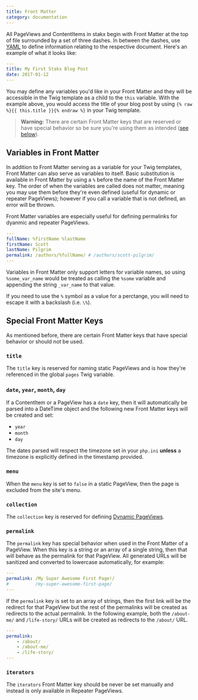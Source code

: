 ```yaml
---
title: Front Matter
category: documentation
---
```


All PageViews and ContentItems in stakx begin with Front Matter at the top of file surrounded by a set of three dashes. In between the dashes, use [YAML](http://yaml.org/) to define information relating to the respective document. Here's an example of what it looks like:

```yaml
---
title: My First Stakx Blog Post
date: 2017-01-12
---
```

You may define any variables you'd like in your Front Matter and they will be accessible in the Twig template as a child to the `this` variable. With the example above, you would access the title of your blog post by using `{% raw %}{{ this.title }}{% endraw %}` in your Twig template.

> **Warning:** There are certain Front Matter keys that are reserved or have special behavior so be sure you're using them as intended ([see below](#special-front-matter-keys)).

## Variables in Front Matter

In addition to Front Matter serving as a variable for your Twig templates, Front Matter can also serve as variables to itself. Basic substitution is available in Front Matter by using a `%` before the name of the Front Matter key. The order of when the variables are called does not matter, meaning you may use them before they're even defined (useful for dynamic or repeater PageViews); however if you call a variable that is not defined, an error will be thrown.

Front Matter variables are especially useful for defining permalinks for dyanmic and repeater PageViews.

```yaml
---
fullName: %firstName %lastName
firstName: Scott
lastName: Pilgrim
permalink: /authors/%fullName/ # /authors/scott-pilgrim/
---
```

Variables in Front Matter only support letters for variable names, so using `%some_var_name` would be treated as calling the `%some` variable and appending the string `_var_name` to that value.

If you need to use the `%` symbol as a value for a perctange, you will need to escape it with a backslash (i.e. `\%`).

##  Special Front Matter Keys

As mentioned before, there are certain Front Matter keys that have special behavior or should not be used.

### `title`

The `title` key is reserved for naming static PageViews and is how they're referenced in the global `pages` Twig variable.

### `date`, `year`, `month`, `day`

If a ContentItem or a PageView has a `date` key, then it will automatically be parsed into a DateTime object and the following new Front Matter keys will be created and set:

- `year`
- `month`
- `day`

The dates parsed will respect the timezone set in your `php.ini` **unless** a timezone is explicitly defined in the timestamp provided.

### `menu`

When the `menu` key is set to `false` in a static PageView, then the page is excluded from the site's menu.

### `collection`

The `collection` key is reserved for defining [Dynamic PageViews](#).

### `permalink`

The `permalink` key has special behavior when used in the Front Matter of a PageView. When this key is a string or an array of a single string, then that will behave as the permalink for that PageView. All generated URLs will be sanitized and converted to lowercase automatically, for example:

```yaml
---
permalink: /My Super Awesome First Page!/
#          /my-super-awesome-first-page/
---
```

If the `permalink` key is set to an array of strings, then the first link will be the redirect for that PageView but the rest of the permalinks will be created as redirects to the actual permalink. In the following example, both the `/about-me/` and `/life-story/` URLs will be created as redirects to the `/about/` URL.

```yaml
---
permalink:
    - /about/
    - /about-me/
    - /life-story/
---
```

### `iterators`

The `iterators` Front Matter key should be never be set manually and instead is only available in Repeater PageViews.
